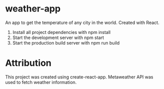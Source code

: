 # weather-app

An app to get the temperature of any city in the world. Created with React.

1. Install all project dependencies with npm install
2. Start the development server with npm start
3. Start the production build server with npm run build

# Attribution
This project was created using create-react-app.
Metaweather API was used to fetch weather information.
